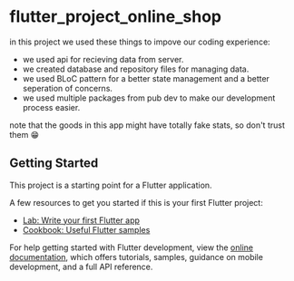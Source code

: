 # flutter_project_online_shop

in this project we used these things to impove our coding experience:
 - we used api for recieving data from server.
 - we created database and repository files for managing data.
 - we used BLoC pattern for a better state management and a better seperation of concerns.
 - we used multiple packages from pub dev to make our development process easier.

note that the goods in this app might have totally fake stats, so don't trust them 😁

## Getting Started

This project is a starting point for a Flutter application.

A few resources to get you started if this is your first Flutter project:

- [Lab: Write your first Flutter app](https://docs.flutter.dev/get-started/codelab)
- [Cookbook: Useful Flutter samples](https://docs.flutter.dev/cookbook)

For help getting started with Flutter development, view the
[online documentation](https://docs.flutter.dev/), which offers tutorials,
samples, guidance on mobile development, and a full API reference.

